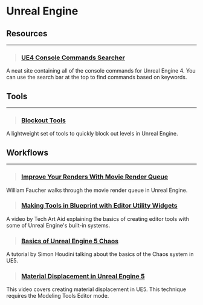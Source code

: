 # Unreal Engine

## Resources
___

> ### [UE4 Console Commands Searcher](https://digilander.libero.it/ZioYuri78/)
A neat site containing all of the console commands for Unreal Engine 4. You can use the search bar at the top to find commands based on keywords.
<!-- -->

## Tools
___

> ### [Blockout Tools](https://www.unrealengine.com/marketplace/en-US/product/blockout-tools-plugin)
A lightweight set of tools to quickly block out levels in Unreal Engine.
<!-- -->



## Workflows
___

> ### [Improve Your Renders With Movie Render Queue](https://www.youtube.com/watch?v=FxvF3zncClA)
William Faucher walks through the movie render queue in Unreal Engine.
<!-- -->


> ### [Making Tools in Blueprint with Editor Utility Widgets](https://www.youtube.com/watch?v=OY4y2VRpPU8)
A video by Tech Art Aid explaining the basics of creating editor tools with some of Unreal Engine's built-in systems.
<!-- -->


> ### [Basics of Unreal Engine 5 Chaos](https://www.youtube.com/watch?v=GJ1wdKwoSmQ)
A tutorial by Simon Houdini talking about the basics of the Chaos system in UE5.
<!-- -->


> ### [Material Displacement in Unreal Engine 5](https://www.youtube.com/watch?v=4YcWDpXCNi4)
This video covers creating material displacement in UE5. This technique requires the Modeling Tools Editor mode.
<!-- -->

